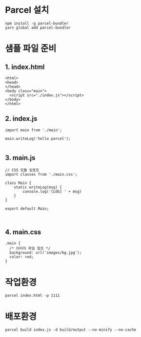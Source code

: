 # Parcel 설치

```
npm install -g parcel-bundler
yarn global add parcel-bundler
```


# 샘플 파일 준비


## 1. index.html 
```
<html>
<head>
</head>
<body class="main">
  <script src="./index.js"></script>
</body>
</html>
```

## 2. index.js
```
import main from './main';

main.writeLog('hello parcel');


```

## 3. main.js 
```
// CSS 모듈 임포트
import classes from './main.css';

class Main {
    static writeLog(msg) { 
        console.log('[LOG] ' + msg) 
    }
}

export default Main;



```

## 4. main.css
```
.main {
  /* 이미지 파일 참조 */
  background: url('images/bg.jpg');
  color: red;
}
```


# 작업환경
```
parcel index.html -p 1111
```

# 배포환경
```
parcel build index.js -d build/output --no-minify --no-cache
```

